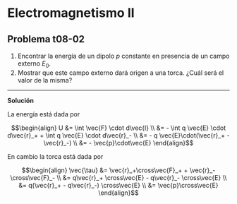 # Electromagnetismo II
## Problema t08-02

1. Encontrar la energía de un dipolo $`p`$ constante en presencia de un campo
externo $`E_0`$.
2. Mostrar que este campo externo dará origen a una torca. ¿Cuál será el valor
de la misma?

---

**Solución**

La energía está dada por

```math
\begin{align}
U &= \int \vec{F} \cdot d\vec{l} \\
&= - \int q \vec{E} \cdot d\vec{r}_+ + \int q \vec{E} \cdot d\vec{r}_- \\
&= - q \vec{E}\cdot(\vec{r}_+ - \vec{r}_-) \\
&= - \vec{p}\cdot\vec{E}
\end{align}
```

En cambio la torca está dada por

```math
\begin{align}
\vec{\tau} &= \vec{r}_+\cross\vec{F}_+ + \vec{r}_-\cross\vec{F}_- \\
&= q\vec{r}_+ \cross\vec{E} - q\vec{r}_- \cross\vec{E} \\
&= q(\vec{r}_+ - q\vec{r}_-) \cross\vec{E} \\
&= \vec{p}\cross\vec{E}
\end{align}
```
